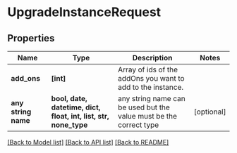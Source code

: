 # UpgradeInstanceRequest


## Properties
Name | Type | Description | Notes
------------ | ------------- | ------------- | -------------
**add_ons** | **[int]** | Array of ids of the addOns you want to add to the instance. | 
**any string name** | **bool, date, datetime, dict, float, int, list, str, none_type** | any string name can be used but the value must be the correct type | [optional]

[[Back to Model list]](../README.md#documentation-for-models) [[Back to API list]](../README.md#documentation-for-api-endpoints) [[Back to README]](../README.md)


